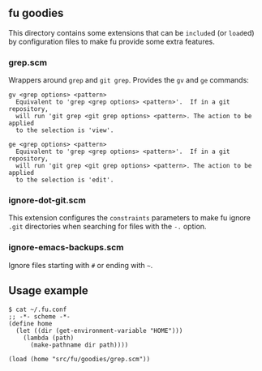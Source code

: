## fu goodies

This directory contains some extensions that can be `include`d (or
`load`ed) by configuration files to make fu provide some extra
features.

### grep.scm

Wrappers around `grep` and `git grep`.  Provides the `gv` and `ge`
commands:

    gv <grep options> <pattern>
      Equivalent to 'grep <grep options> <pattern>'.  If in a git repository,
      will run 'git grep <git grep options> <pattern>. The action to be applied
      to the selection is 'view'.

    ge <grep options> <pattern>
      Equivalent to 'grep <grep options> <pattern>'.  If in a git repository,
      will run 'git grep <git grep options> <pattern>. The action to be applied
      to the selection is 'edit'.

### ignore-dot-git.scm

This extension configures the `constraints` parameters to make fu
ignore `.git` directories when searching for files with the `-.`
option.

### ignore-emacs-backups.scm

Ignore files starting with `#` or ending with `~`.


## Usage example

    $ cat ~/.fu.conf
    ;; -*- scheme -*-
    (define home
      (let ((dir (get-environment-variable "HOME")))
        (lambda (path)
          (make-pathname dir path))))

    (load (home "src/fu/goodies/grep.scm"))
